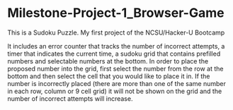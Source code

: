 # Milestone-Project-1_Browser-Game

This is a Sudoku Puzzle. My first project of the NCSU/Hacker-U Bootcamp

It includes an error counter that tracks the number of incorrect attempts, a timer that indicates the current time, a sudoku grid that contains prefilled numbers and selectable numbers at the bottom. In order to place the proposed number into the grid, first select the number from the row at the bottom and then select the cell that you would like to place it in. If the number is incorrectly placed (there are more than one of the same number in each row, column or 9 cell grid) it will not be shown on the grid and the number of incorrect attempts will increase. 